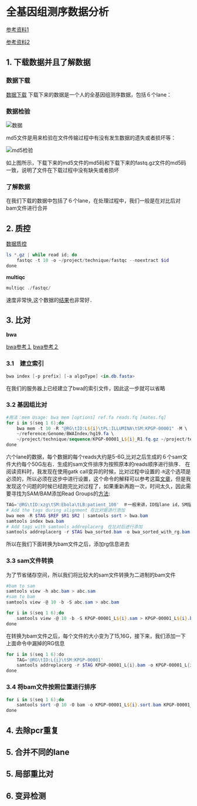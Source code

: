 # 全基因组测序数据分析

[参考资料1](https://mp.weixin.qq.com/mp/homepage?__biz=MzAxOTUxOTM0Nw==&hid=1&sn=d945cf61bd86e85724e146df42af5bcc&scene=1&devicetype=android-26&version=26060637&lang=zh_CN&nettype=WIFI&ascene=7&session_us=gh_2942f3f5dbfe&wx_header=1)

[参考资料2](http://www.biotrainee.com/home.php?mod=space&uid=378&do=thread&view=me&type=thread&order=dateline&from=space&page=5)

## 1. 下载数据并且了解数据

### 数据下载

[数据下载](ftp://ftp.kobic.re.kr/pub/KPGP/2015_release_candidate/WGS/KPGP-00001/)
下载下来的数据是一个人的全基因组测序数据，包括６个lane：

### 数据检验

![数据](http://imglf5.nosdn0.126.net/img/SWliemNmRGVaVmw5MGw4eEt4MDZTUG9SU0dvYVlESTQ3TjVHZzgvMnVsVUxWN2RSYm52ZU1nPT0.png?imageView&thumbnail=1680x0&quality=96&stripmeta=0)

md5文件是用来检验在文件传输过程中有没有发生数据的遗失或者损坏等：

![md5检验](http://imglf6.nosdn0.126.net/img/SWliemNmRGVaVmw5MGw4eEt4MDZTQjRWbnNFZFJ6OEl2Vkx0TC8zM2VRL0dYalVHNjFaWGhnPT0.png?imageView&thumbnail=1680x0&quality=96&stripmeta=0)

如上图所示，下载下来的md5文件的md5码和下载下来的fastq.gz文件的md5码一致，说明了文件在下载过程中没有缺失或者损坏

### 了解数据

在我们下载的数据中包括了６个lane，在处理过程中，我们一般是在对比后对bam文件进行合并

## 2. 质控

[数据质控](https://mp.weixin.qq.com/s?__biz=MzAxOTUxOTM0Nw==&mid=2649798281&idx=1&sn=c3448e0e656a38808d0000ac8337e25d&scene=19#wechat_redirect)

```powershell
ls *.gz | while read id; do
	fastqc -t 10 -o ~/project/technique/fastqc --noextract $id
done
```
**multiqc**
```powershell
multiqc ./fastqc/
```
速度非常快,这个数据的[结果](https://github.com/chiguashaonv/Multi-Omics/blob/master/WGS/multiqc_report.html)也非常好．

## 3. 比对

**bwa**

[bwa参考１](http://starsyi.github.io/2016/05/24/BWA-%E5%91%BD%E4%BB%A4%E8%AF%A6%E8%A7%A3/) 
[bwa参考２](https://blog.csdn.net/oxygenjing/article/details/77747750)

### 3.1　建立索引
```powershell
bwa index [-p prefix] [-a algoType] <in.db.fasta>
```
在我们的服务器上已经建立了bwa的索引文件，因此这一步就可以省略

### 3.2 基因组比对
```powershell
#用法：mem Usage: bwa mem [options] ref.fa reads.fq [mates.fq]
for i in $(seq 1 6);do
	bwa mem -t 10 -R "@RG\tID:L${i}\tPL:ILLUMINA\tSM:KPGP-00001" -M \
	~/reference/Genome/BWAIndex/hg19.fa \
	~/project/technique/sequence/KPGP-00001_L${i}_R1.fq.gz ~/project/technique/sequence/KPGP-00001_L${i}_R2.fq.gz > ~/project/technique/bwa.mapping/KPGP-00001_L${i}.sam 2> ./mem-pe.log
done

```
六个lane的数据，每个数据的每个reads大约是5-6G,比对之后生成的６个sam文件大约每个50G左右．生成的sam文件排序为按照原本的reads顺序进行排序．
在阅读资料时，我发现在使用gatk call变异的时候，比对过程中设置的`-R`这个选项是必须的，所以必须在这步中进行设置，这个命令的解释可以参考这篇[文章](https://mp.weixin.qq.com/s?__biz=MzAxOTUxOTM0Nw==&mid=2649798296&idx=1&sn=790d0141eec792b25083c63e87fee14c&scene=19#wechat_redirect)，但是我发现这个问题的时候已经跑完比对过程了，如果重新再跑一次，时间太久，因此需要寻找为SAM/BAM添加Read Groups的[方法](https://www.jianshu.com/p/215b17c12174):
```powershell
TAG='@RG\tID:xzg\tSM:Ebola\tLB:patient_100'　＃一般来讲，ID指lane id，SM指样本id,LB指测序文库的名字，重要性不高
# Add the tags during alignment 在比对是进行添加
bwa mem -R $TAG $REF $R1 $R2 | samtools sort > bwa.bam
samtools index bwa.bam
# Add tags with samtools addreplacerg　在比对后进行添加
samtools addreplacerg -r $TAG bwa_sorted.bam -o bwa_sorted_with_rg.bam
 ```
所以在我们下面转换为bam文件之后，添加rg信息进去



### 3.3 sam文件转换

为了节省储存空间，所以我们将比较大的sam文件转换为二进制的bam文件
```powershell
#bam to sam
samtools view -h abc.bam > abc.sam
#sam to bam
samtools view -@ 10 -b -S abc.sam > abc.bam
```
```powershell
for i in $(seq 1 6);do
	samtools view -@ 10 -b -S KPGP-00001_L${i}.sam > KPGP-00001_L${i}.bam
done
```
在转换为bam文件之后，每个文件的大小变为了15,16G，接下来，我们添加一下上面命令中漏掉的RG信息
```powershell
for i in $(seq 1 6):do
	TAG='@RG\tID:L{i}\tSM:KPGP-00001'
	samtools addreplacerg -r $TAG KPGP-00001_L{i}.bam -o KPGP-00001_L{i}.with_rg.bam
done
```

### 3.4 将bam文件按照位置进行排序
```powershell
for i in $(seq 1 6);do
	samtools sort -@ 10 -O bam -o KPGP-00001_L${i}.sort.bam KPGP-00001_L${i}.bam
done
```

## 4. 去除pcr重复

## 5. 合并不同的lane

## 5. 局部重比对

## 6. 变异检测


